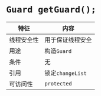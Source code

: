 # `Guard getGuard();`

|特征|内容
|---|---
|线程安全性|用于保证线程安全
|用途|构造`Guard`
|条件|无
|引用|锁定`changeList`
|可访问性|`protected`